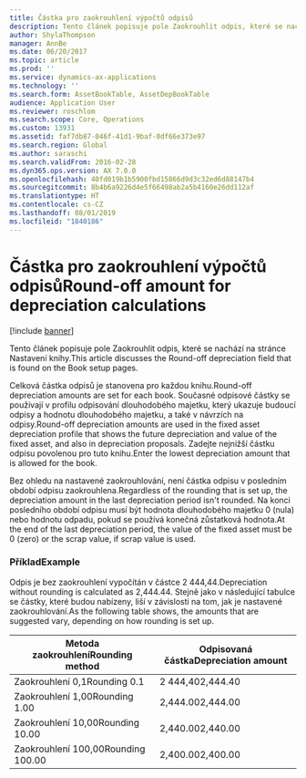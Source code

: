 ```yaml
---
title: Částka pro zaokrouhlení výpočtů odpisů
description: Tento článek popisuje pole Zaokrouhlit odpis, které se nachází na stránce Nastavení knihy.
author: ShylaThompson
manager: AnnBe
ms.date: 06/20/2017
ms.topic: article
ms.prod: ''
ms.service: dynamics-ax-applications
ms.technology: ''
ms.search.form: AssetBookTable, AssetDepBookTable
audience: Application User
ms.reviewer: roschlom
ms.search.scope: Core, Operations
ms.custom: 13931
ms.assetid: faf7db87-046f-41d1-9baf-0df66e373e97
ms.search.region: Global
ms.author: saraschi
ms.search.validFrom: 2016-02-28
ms.dyn365.ops.version: AX 7.0.0
ms.openlocfilehash: 40fd019b1b5900fbd15866d9d3c32ed6d88147b4
ms.sourcegitcommit: 8b4b6a9226d4e5f66498ab2a5b4160e26dd112af
ms.translationtype: HT
ms.contentlocale: cs-CZ
ms.lasthandoff: 08/01/2019
ms.locfileid: "1840186"
---
```

# <a name="round-off-amount-for-depreciation-calculations"></a><span data-ttu-id="0187f-103">Částka pro zaokrouhlení výpočtů odpisů</span><span class="sxs-lookup"><span data-stu-id="0187f-103">Round-off amount for depreciation calculations</span></span>

[!include [banner](../includes/banner.md)]

<span data-ttu-id="0187f-104">Tento článek popisuje pole Zaokrouhlit odpis, které se nachází na stránce Nastavení knihy.</span><span class="sxs-lookup"><span data-stu-id="0187f-104">This article discusses the Round-off depreciation field that is found on the Book setup pages.</span></span>

<span data-ttu-id="0187f-105">Celková částka odpisů je stanovena pro každou knihu.</span><span class="sxs-lookup"><span data-stu-id="0187f-105">Round-off depreciation amounts are set for each book.</span></span> <span data-ttu-id="0187f-106">Současné odpisové částky se používají v profilu odpisování dlouhodobého majetku, který ukazuje budoucí odpisy a hodnotu dlouhodobého majetku, a také v návrzích na odpisy.</span><span class="sxs-lookup"><span data-stu-id="0187f-106">Round-off depreciation amounts are used in the fixed asset depreciation profile that shows the future depreciation and value of the fixed asset, and also in depreciation proposals.</span></span> <span data-ttu-id="0187f-107">Zadejte nejnižší částku odpisu povolenou pro tuto knihu.</span><span class="sxs-lookup"><span data-stu-id="0187f-107">Enter the lowest depreciation amount that is allowed for the book.</span></span> 

<span data-ttu-id="0187f-108">Bez ohledu na nastavené zaokrouhlování, není částka odpisu v posledním období odpisu zaokrouhlena.</span><span class="sxs-lookup"><span data-stu-id="0187f-108">Regardless of the rounding that is set up, the depreciation amount in the last depreciation period isn't rounded.</span></span> <span data-ttu-id="0187f-109">Na konci posledního období odpisu musí být hodnota dlouhodobého majetku 0 (nula) nebo hodnotu odpadu, pokud se používá konečná zůstatková hodnota.</span><span class="sxs-lookup"><span data-stu-id="0187f-109">At the end of the last depreciation period, the value of the fixed asset must be 0 (zero) or the scrap value, if scrap value is used.</span></span>

### <a name="example"></a><span data-ttu-id="0187f-110">Příklad</span><span class="sxs-lookup"><span data-stu-id="0187f-110">Example</span></span>

<span data-ttu-id="0187f-111">Odpis je bez zaokrouhlení vypočítán v částce 2 444,44.</span><span class="sxs-lookup"><span data-stu-id="0187f-111">Depreciation without rounding is calculated as 2,444.44.</span></span> <span data-ttu-id="0187f-112">Stejně jako v následující tabulce se částky, které budou nabízeny, liší v závislosti na tom, jak je nastavené zaokrouhlování.</span><span class="sxs-lookup"><span data-stu-id="0187f-112">As the following table shows, the amounts that are suggested vary, depending on how rounding is set up.</span></span>

| <span data-ttu-id="0187f-113">Metoda zaokrouhlení</span><span class="sxs-lookup"><span data-stu-id="0187f-113">Rounding method</span></span> | <span data-ttu-id="0187f-114">Odpisovaná částka</span><span class="sxs-lookup"><span data-stu-id="0187f-114">Depreciation amount</span></span> |
|-----------------|---------------------|
| <span data-ttu-id="0187f-115">Zaokrouhlení 0,1</span><span class="sxs-lookup"><span data-stu-id="0187f-115">Rounding 0.1</span></span>    | <span data-ttu-id="0187f-116">2 444,40</span><span class="sxs-lookup"><span data-stu-id="0187f-116">2,444.40</span></span>            |
| <span data-ttu-id="0187f-117">Zaokrouhlení 1,00</span><span class="sxs-lookup"><span data-stu-id="0187f-117">Rounding 1.00</span></span>   | <span data-ttu-id="0187f-118">2,444.00</span><span class="sxs-lookup"><span data-stu-id="0187f-118">2,444.00</span></span>            |
| <span data-ttu-id="0187f-119">Zaokrouhlení 10,00</span><span class="sxs-lookup"><span data-stu-id="0187f-119">Rounding 10.00</span></span>  | <span data-ttu-id="0187f-120">2,440.00</span><span class="sxs-lookup"><span data-stu-id="0187f-120">2,440.00</span></span>            |
| <span data-ttu-id="0187f-121">Zaokrouhlení 100,00</span><span class="sxs-lookup"><span data-stu-id="0187f-121">Rounding 100.00</span></span> | <span data-ttu-id="0187f-122">2,400.00</span><span class="sxs-lookup"><span data-stu-id="0187f-122">2,400.00</span></span>            |





